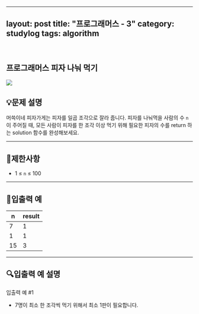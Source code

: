 ﻿
---
layout: post
title: "프로그래머스 - 3"
category: studylog
tags: algorithm
---

<br>

## 프로그래머스 피자 나눠 먹기


![](https://velog.velcdn.com/images/dlsdud9098/post/e1464da6-734f-4172-a5d3-8df73b71a328/image.png)
## 💡문제 설명
머쓱이네 피자가게는 피자를 일곱 조각으로 잘라 줍니다. 피자를 나눠먹을 사람의 수 ```n```
이 주어질 때, 모든 사람이 피자를 한 조각 이상 먹기 위해 필요한 피자의 수를 return 하는 solution 함수를 완성해보세요.


---




## 🚫제한사항


* 1 ≤ ```n```
 ≤ 100




---




## 🔢입출력 예




<table><thead><tr><th>n</th><th>result</th></tr></thead><tbody><tr><td>7</td><td>1</td></tr><tr><td>1</td><td>1</td></tr><tr><td>15</td><td>3</td></tr></tbody>
</table>


---




## 🔍입출력 예 설명
입출력 예 #1


* 7명이 최소 한 조각씩 먹기 위해서 최소 1판이 필요합니다.
